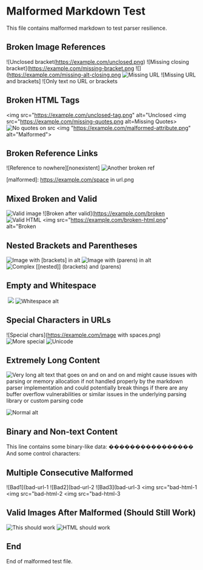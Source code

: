 # Malformed Markdown Test

This file contains malformed markdown to test parser resilience.

## Broken Image References

![Unclosed bracket(https://example.com/unclosed.png)
![Missing closing bracket](https://example.com/missing-bracket.png
![](https://example.com/missing-alt-closing.png
![Missing URL]()
![Missing URL and brackets]
![Only text no URL or brackets

## Broken HTML Tags

<img src="https://example.com/unclosed-tag.png" alt="Unclosed
<img src="https://example.com/missing-quotes.png alt=Missing Quotes>
<img src=https://example.com/no-quotes.png alt="No quotes on src">
<img "https://example.com/malformed-attribute.png" alt="Malformed">

## Broken Reference Links

![Reference to nowhere][nonexistent]
![Another broken ref][broken]

[broken]: this-is-not-a-url
[malformed]: https://example.com/space in url.png

## Mixed Broken and Valid

![Valid image](https://example.com/valid.png)
![Broken after valid](https://example.com/broken
<img src="https://example.com/valid-html.png" alt="Valid HTML">
<img src="https://example.com/broken-html.png" alt="Broken

## Nested Brackets and Parentheses

![Image with [brackets] in alt](https://example.com/brackets.png)
![Image with (parens) in alt](https://example.com/parens.png)
![Complex [[nested]] (brackets) and (parens)](https://example.com/complex.png)

## Empty and Whitespace

![](   )
![   ](https://example.com/empty-alt.png)
![Whitespace alt   ](   https://example.com/whitespace.png   )

## Special Characters in URLs

![Special chars](https://example.com/image with spaces.png)
![More special](https://example.com/image!@#$%^&*().png)
![Unicode](https://example.com/imagé-ñoñó.png)

## Extremely Long Content

![Very long alt text that goes on and on and on and might cause issues with parsing or memory allocation if not handled properly by the markdown parser implementation and could potentially break things if there are any buffer overflow vulnerabilities or similar issues in the underlying parsing library or custom parsing code](https://example.com/long-alt.png)

![Normal alt](https://example-with-very-long-domain-name-that-might-cause-issues-with-url-parsing-or-network-requests-if-not-handled-properly.com/very/long/path/structure/that/goes/on/and/on/and/on/and/might/cause/issues/with/path/parsing/or/url/construction/especially/if/there/are/limits/on/url/length/or/path/depth/in/the/implementation.png?very=long&query=string&with=many&parameters=that&might=cause&issues=with&url=parsing&or=network&requests=if&not=handled&properly&and=could&potentially=break&things=if&there=are&any=buffer&overflow=vulnerabilities)

## Binary and Non-text Content

This line contains some binary-like data: ����������������
And some control characters: 	
 

## Multiple Consecutive Malformed

![Bad1](bad-url-1
![Bad2](bad-url-2
![Bad3](bad-url-3
<img src="bad-html-1
<img src="bad-html-2
<img src="bad-html-3

## Valid Images After Malformed (Should Still Work)

![This should work](https://example.com/should-work.png)
<img src="https://example.com/html-should-work.jpg" alt="HTML should work">

## End

End of malformed test file.